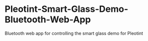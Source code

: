 # Pleotint-Smart-Glass-Demo-Bluetooth-Web-App
 Bluetooth web app for controlling the smart glass demo for Pleotint
